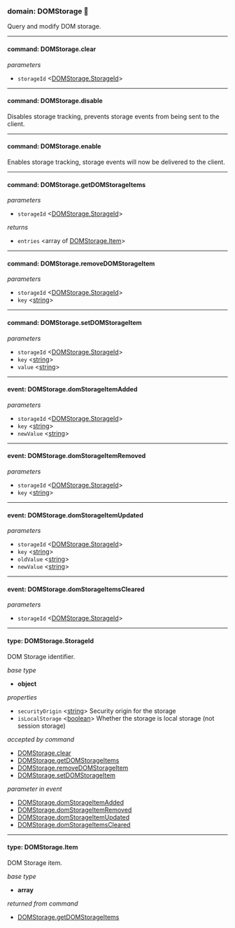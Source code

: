 
### domain: DOMStorage 🌱

Query and modify DOM storage.

---


#### command: DOMStorage.clear

*parameters*
-  `storageId` <[DOMStorage.StorageId]> 

---


#### command: DOMStorage.disable

Disables storage tracking, prevents storage events from being sent to the client.

---


#### command: DOMStorage.enable

Enables storage tracking, storage events will now be delivered to the client.

---


#### command: DOMStorage.getDOMStorageItems

*parameters*
-  `storageId` <[DOMStorage.StorageId]> 

*returns*
-  `entries` <array of [DOMStorage.Item]> 

---


#### command: DOMStorage.removeDOMStorageItem

*parameters*
-  `storageId` <[DOMStorage.StorageId]> 
-  `key` <[string]> 

---


#### command: DOMStorage.setDOMStorageItem

*parameters*
-  `storageId` <[DOMStorage.StorageId]> 
-  `key` <[string]> 
-  `value` <[string]> 

---


#### event: DOMStorage.domStorageItemAdded

*parameters*
-  `storageId` <[DOMStorage.StorageId]> 
-  `key` <[string]> 
-  `newValue` <[string]> 

---


#### event: DOMStorage.domStorageItemRemoved

*parameters*
-  `storageId` <[DOMStorage.StorageId]> 
-  `key` <[string]> 

---


#### event: DOMStorage.domStorageItemUpdated

*parameters*
-  `storageId` <[DOMStorage.StorageId]> 
-  `key` <[string]> 
-  `oldValue` <[string]> 
-  `newValue` <[string]> 

---


#### event: DOMStorage.domStorageItemsCleared

*parameters*
-  `storageId` <[DOMStorage.StorageId]> 

---


#### type: DOMStorage.StorageId

DOM Storage identifier.

*base type*
- **object**

*properties*
-  `securityOrigin` <[string]> Security origin for the storage
-  `isLocalStorage` <[boolean]> Whether the storage is local storage (not session storage)

*accepted by command*
- [DOMStorage.clear]
- [DOMStorage.getDOMStorageItems]
- [DOMStorage.removeDOMStorageItem]
- [DOMStorage.setDOMStorageItem]

*parameter in event*
- [DOMStorage.domStorageItemAdded]
- [DOMStorage.domStorageItemRemoved]
- [DOMStorage.domStorageItemUpdated]
- [DOMStorage.domStorageItemsCleared]

---


#### type: DOMStorage.Item

DOM Storage item.

*base type*
- **array**

*returned from command*
- [DOMStorage.getDOMStorageItems]

[DOMStorage.clear]: domstorage.md#command-domstorageclear "DOMStorage.clear"
[DOMStorage.getDOMStorageItems]: domstorage.md#command-domstoragegetdomstorageitems "DOMStorage.getDOMStorageItems"
[DOMStorage.removeDOMStorageItem]: domstorage.md#command-domstorageremovedomstorageitem "DOMStorage.removeDOMStorageItem"
[DOMStorage.setDOMStorageItem]: domstorage.md#command-domstoragesetdomstorageitem "DOMStorage.setDOMStorageItem"
[DOMStorage.domStorageItemAdded]: domstorage.md#event-domstoragedomstorageitemadded "DOMStorage.domStorageItemAdded"
[DOMStorage.domStorageItemRemoved]: domstorage.md#event-domstoragedomstorageitemremoved "DOMStorage.domStorageItemRemoved"
[DOMStorage.domStorageItemUpdated]: domstorage.md#event-domstoragedomstorageitemupdated "DOMStorage.domStorageItemUpdated"
[DOMStorage.domStorageItemsCleared]: domstorage.md#event-domstoragedomstorageitemscleared "DOMStorage.domStorageItemsCleared"
[DOMStorage.getDOMStorageItems]: domstorage.md#command-domstoragegetdomstorageitems "DOMStorage.getDOMStorageItems"
[DOMStorage.StorageId]: domstorage.md#type-domstoragestorageid "DOMStorage.StorageId"
[DOMStorage.StorageId]: domstorage.md#type-domstoragestorageid "DOMStorage.StorageId"
[DOMStorage.Item]: domstorage.md#type-domstorageitem "DOMStorage.Item"
[DOMStorage.StorageId]: domstorage.md#type-domstoragestorageid "DOMStorage.StorageId"
[DOMStorage.StorageId]: domstorage.md#type-domstoragestorageid "DOMStorage.StorageId"
[DOMStorage.StorageId]: domstorage.md#type-domstoragestorageid "DOMStorage.StorageId"
[DOMStorage.StorageId]: domstorage.md#type-domstoragestorageid "DOMStorage.StorageId"
[DOMStorage.StorageId]: domstorage.md#type-domstoragestorageid "DOMStorage.StorageId"
[DOMStorage.StorageId]: domstorage.md#type-domstoragestorageid "DOMStorage.StorageId"
[boolean]: https://developer.mozilla.org/en-US/docs/Web/JavaScript/Reference/Global_Objects/JSON "JSON boolean"
[string]: https://developer.mozilla.org/en-US/docs/Web/JavaScript/Reference/Global_Objects/JSON "JSON string"
[number]: https://developer.mozilla.org/en-US/docs/Web/JavaScript/Reference/Global_Objects/JSON "JSON number"
[integer]: https://developer.mozilla.org/en-US/docs/Web/JavaScript/Reference/Global_Objects/JSON "JSON integer"
[object]: https://developer.mozilla.org/en-US/docs/Web/JavaScript/Reference/Global_Objects/JSON "JSON object"
[any]: https://developer.mozilla.org/en-US/docs/Web/JavaScript/Reference/Global_Objects/JSON "JSON any"